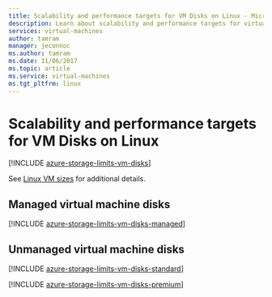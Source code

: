 ```yaml
---
title: Scalability and performance targets for VM Disks on Linux - Microsoft Azure | Microsoft Docs 
description: Learn about scalability and performance targets for virtual machine disks attached to VMs running Linux.
services: virtual-machines 
author: tamram
manager: jeconnoc
ms.author: tamram
ms.date: 11/06/2017
ms.topic: article
ms.service: virtual-machines
ms.tgt_pltfrm: linux
---
```


# Scalability and performance targets for VM Disks on Linux
[!INCLUDE [azure-storage-limits-vm-disks](../../../includes/azure-storage-limits-vm-disks.md)]

See [Linux VM sizes](../../virtual-machines/windows/sizes.md?toc=%2fazure%2fvirtual-machines%2flinux%2ftoc.json) for additional details.

## Managed virtual machine disks

[!INCLUDE [azure-storage-limits-vm-disks-managed](../../../includes/azure-storage-limits-vm-disks-managed.md)]

## Unmanaged virtual machine disks
[!INCLUDE [azure-storage-limits-vm-disks-standard](../../../includes/azure-storage-limits-vm-disks-standard.md)]

[!INCLUDE [azure-storage-limits-vm-disks-premium](../../../includes/azure-storage-limits-vm-disks-premium.md)]


